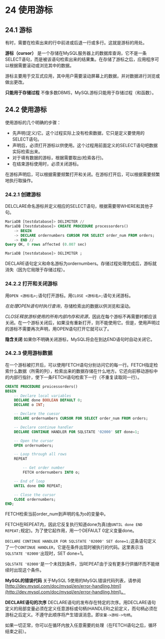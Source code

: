 # 24 使用游标

## 24.1 游标

有时，需要在检索出来的行中前进或后退一行或多行。这就是游标的用处。

**游标（cursor）** 是一个存储在MySQL服务器上的数据库查询，它不是一条SELECT语句，而是被该语句检索出来的结果集。在存储了游标之后，应用程序可以根据需要滚动或浏览其中的数据。

游标主要用于交互式应用，其中用户需要滚动屏幕上的数据，并对数据进行浏览或做出更改。

**只能用于存储过程** 不像多数DBMS，MySQL游标只能用于存储过程（和函数）。

## 24.2 使用游标

使用游标的几个明确的步骤：
* 先声明(定义)它。这个过程实际上没有检索数据，它只是定义要使用的SELECT语句。
* 声明后，必须打开游标以供使用。这个过程用前面定义的SELECT语句吧数据实际检索出来。
* 对于填有数据的游标，根据需要取出(检索各行)。
* 在结束游标使用时，必须关闭游标。

在游标声明后，可以根据需要频繁打开和关闭。在游标打开后，可以根据需要频繁地执行取操作。

### 24.2.1 创建游标

DELCLARE命名游标并定义相应的SELECT语句，根据需要带WHERE和其他子句。

```SQL
MariaDB [testdatabase]> DELIMITER //
MariaDB [testdatabase]> CREATE PROCEDURE processorders()
    -> BEGIN
    -> DECLARE ordernumbers CURSOR FOR SELECT order_num FROM orders;
    -> END //
Query OK, 0 rows affected (0.007 sec)

MariaDB [testdatabase]> DELIMITER ;
```

DECLARE语句定义和命名游标为ordernumbers。存储过程处理完成后，游标就消失（因为它局限于存储过程）。

### 24.2.2 打开和关闭游标

用`OPEN <游标名>;`语句打开游标。用`CLOSE <游标名>;`语句关闭游标。

*在处理OPEN语句时执行查询*，存储检索出的数据以供浏览和滚动。 

*CLOSE释放游标使用的所有内部内存和资源*，因此在每个游标不再需要时都应该关闭。在一个游标关闭后，如果没有重新打开，则不能使用它。但是，使用声明过的游标不需要再次声明，用OPEN语句打开它就可以了。

**隐含关闭** 如果你不明确关闭游标，MySQL将会在到达END语句时自动关闭它。

### 24.2.3 使用游标数据

在一个游标被打开后，可以使用FETCH语句分别访问它的每一行。FETCH指定检索什么数据（所需的列），检索出来的数据存储在什么地方。它还向前移动游标中的内部行指针，使下一条FETCH语句检索下一行（不重复读取同一行）。

```SQL
CREATE PROCEDURE proicessorders()
BEGIN
    -- Declare local variables
    DECLARE done BOOLEAN DEFAULT 0;
    DECLARE o INT;

    -- Declare the cuesor
    DECLARE ordernumbers CURSOR FOR SELECT order_num FROM orders;

    -- Declare continue handler
    DECLARE CONTINUE HANDLER FOR SQLSTATE '02000' SET done=1;

    -- Open the cursor
    OPEN ordernumbers;

    -- Loop through all rows
    REPEAT

        -- Get order number
        FETCH ordernumbers INTO o;

    -- End of loop
    UNTIL done END REPEAT;

    -- Close the cursor
    CLOSE ordernumbers;
END;
```

FETCH检索当前order_num到声明的名为o的变量中。

FETCH在REPEAT内，因此它反复执行知道done为真(由`UNTIL done END REPEAT;`规定)。为了使它起作用，用一个DEFAULT 0定义变量done。

`DECLARE CONTINUE HANDLER FOR SQLSTATE '02000' SET done=1;`这条语句定义了一个`CONTINUE HANDLER`，它是在条件出现时被执行的代码。这里表示当`SQLSTATE '02000'`出现时，SET done=1。

`SQLSTATE '02000'`是一个未找到条件，当REPEAT由于没有更多行供循环而不能继续时出现这个条件。

**MySQL的错误代码** 关于MySQL 5使用的MySQL错误代码列表，请参阅[http://dev.mysql.com/doc/mysql/en/error-handling.html](http://dev.mysql.com/doc/mysql/en/error-handling.html)。

**DECLARE语句的次序** DECLARE语句的发布存在特定的次序。用DECLARE语句定义的局部变量必须在定义任意游标或句柄(HANDLER)之前定义，而句柄必须在游标之后定义。不遵守此顺序将产生错误消息。即`变量->游标->句柄`。

如果一切正常，你可以在循环内放入任意需要的处理（在FETCH语句之后，循环结束之前）。




